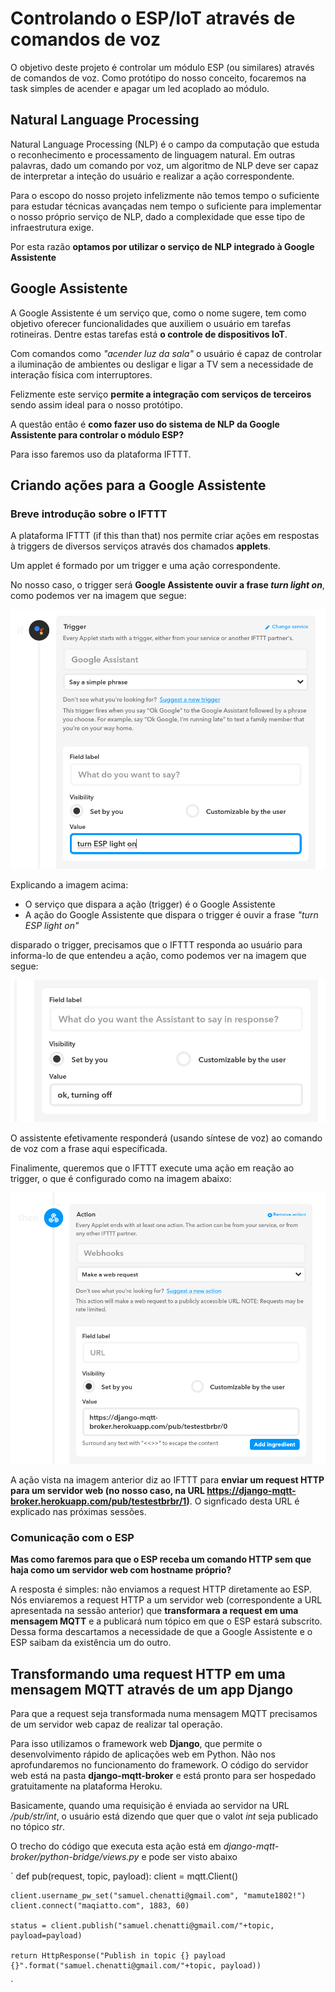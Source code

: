# Controlando o ESP/IoT através de comandos de voz

O objetivo deste projeto é controlar um módulo ESP (ou similares) através de comandos de voz.
Como protótipo do nosso conceito, focaremos na task simples de acender e apagar um led acoplado ao módulo.

## Natural Language Processing

Natural Language Processing (NLP) é o campo da computação que estuda o reconhecimento e processamento de linguagem natural.
Em outras palavras, dado um comando por voz, um algoritmo de NLP deve ser capaz de interpretar a inteção do usuário e realizar a ação correspondente.

Para o escopo do nosso projeto infelizmente não temos tempo o suficiente para estudar técnicas avançadas nem tempo o suficiente para implementar o nosso próprio serviço de NLP, dado a complexidade que esse tipo de infraestrutura exige.

Por esta razão **optamos por utilizar o serviço de NLP integrado à Google Assistente**

## Google Assistente

A Google Assistente é um serviço que, como o nome sugere, tem como objetivo oferecer funcionalidades que auxiliem o usuário em tarefas rotineiras.
Dentre estas tarefas está **o controle de dispositivos IoT**.

Com comandos como _"acender luz da sala"_ o usuário é capaz de controlar a iluminação de ambientes ou desligar e ligar a TV sem a necessidade de interação física com interruptores.

Felizmente este serviço **permite a integração com serviços de terceiros** sendo assim ideal para o nosso protótipo.

A questão então é **como fazer uso do sistema de NLP da Google Assistente para controlar o módulo ESP?**

Para isso faremos uso da plataforma IFTTT.

## Criando ações para a Google Assistente

### Breve introdução sobre o IFTTT

A plataforma IFTTT (if this than that) nos permite criar ações em respostas à triggers de diversos serviços através dos chamados **applets**.

Um applet é formado por um trigger e uma ação correspondente.

No nosso caso, o trigger será **Google Assistente ouvir a frase _turn light on_**, como podemos ver na imagem que segue:

![Alt text](images/ifttt_trigger.png)

Explicando a imagem acima:
 - O serviço que dispara a ação (trigger) é o Google Assistente
 - A ação do Google Assistente que dispara o trigger é ouvir a frase _"turn ESP light on"_


disparado o trigger, precisamos que o IFTTT responda ao usuário para informa-lo de que entendeu a ação, como podemos ver na imagem que segue:

![Alt text](images/ifttt_response.png)

O assistente efetivamente responderá (usando síntese de voz) ao comando de voz com a frase aqui específicada.

Finalimente, queremos que o IFTTT execute uma ação em reação ao trigger, o que é configurado como na imagem abaixo:

![Alt text](images/ifttt_action.png)

A ação vista na imagem anterior diz ao IFTTT para **enviar um request HTTP para um servidor web (no nosso caso, na URL https://django-mqtt-broker.herokuapp.com/pub/testestbrbr/1)**.
O signficado desta URL é explicado nas próximas sessões.

### Comunicação com o ESP

**Mas como faremos para que o ESP receba um comando HTTP sem que haja como um servidor web com hostname próprio?**

A resposta é simples: não enviamos a request HTTP diretamente ao ESP. Nós enviaremos a request HTTP a um servidor web (correspondente a URL apresentada na sessão anterior) que **transformara a request em uma mensagem MQTT** e a publicará num tópico em que o ESP estará subscrito. Dessa forma descartamos a necessidade de que a Google Assistente e o ESP saibam da existência um do outro.

## Transformando uma request HTTP em uma mensagem MQTT através de um app Django

Para que a request seja transformada numa mensagem MQTT precisamos de um servidor web capaz de realizar tal operação.

Para isso utilizamos o framework web **Django**, que permite o desenvolvimento rápido de aplicações web em Python.
Não nos aprofundaremos no funcionamento do framework.
O código do servidor web está na pasta **django-mqtt-broker** e está pronto para ser hospedado gratuitamente na plataforma Heroku.

Basicamente, quando uma requisição é enviada ao servidor na URL _/pub/str/int_, o usuário está dizendo que quer que o valot _int_ seja publicado no tópico _str_.

O trecho do código que executa esta ação está em _django-mqtt-broker/python-bridge/views.py_ e pode ser visto abaixo

`
def pub(request, topic, payload):
    client = mqtt.Client()

    client.username_pw_set("samuel.chenatti@gmail.com", "mamute1802!")
    client.connect("maqiatto.com", 1883, 60)

    status = client.publish("samuel.chenatti@gmail.com/"+topic, payload=payload)

    return HttpResponse("Publish in topic {} payload {}".format("samuel.chenatti@gmail.com/"+topic, payload))
`
